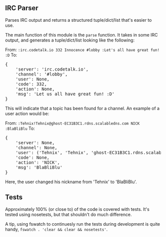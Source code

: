 ## IRC Parser ##

Parses IRC output and returns a structured tuple/dict/list that's easier to use.

The main function of this module is the `parse` function. It takes in some
IRC output, and generates a tuple/dict/list looking like the following:

From: `:irc.codetalk.io 332 Innocence #lobby :Let's all have great fun! :D`
To: 
<pre>{
    'server': 'irc.codetalk.io',
    'channel': '#lobby',
    'user': None,
    'code': 332,
    'action': None,
    'msg': 'Let us all have great fun! :D'
}</pre>

This will indicate that a topic has been found for a channel. An example of 
a user action would be:

From: `:Tehnix!Tehnix@ghost-EC31B3C1.rdns.scalabledns.com NICK :BlaBliBlu`
To: 
<pre>{
    'server': None,
    'channel': None,
    'user': ('Tehnix', 'Tehnix', 'ghost-EC31B3C1.rdns.scalabledns.com'),
    'code': None,
    'action': 'NICK',
    'msg': 'BlaBliBlu'
}</pre>

Here, the user changed his nickname from 'Tehnix' to 'BlaBliBlu'.

## Tests ##
Approximately 100% (or close to) of the code is covered with tests. It's tested using nosetests, but that shouldn't do much difference.

A tip, using fswatch to continuesly run the tests during development is quite handy, `fswatch . 'clear && clear && nosetests'`.